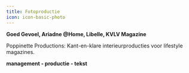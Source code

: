 ```yaml
---
title: Fotoproductie
icon: icon-basic-photo
---
```


**Goed Gevoel, Ariadne @Home, Libelle, KVLV Magazine**

Poppinette Productions: Kant-en-klare interieurproducties voor lifestyle magazines.

**management - productie - tekst**